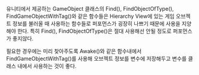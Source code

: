 유니티에서 제공하는 GameObject 클래스의 Find(), FindObjectOfType(), FindGameObjectWithTag()와 같은 함수들은 Hierarchy View에 있는 게임 오브젝트 정보를 불러올 때 사용하는 함수들로 퍼포먼스가 굉장히 나쁘기 때문에 사용을 지양해야 한다. 특히 Find(), FindObjectOfType()은 절대 사용해선 안될 정도로 퍼포먼스가 좋지않다.

필요한 경우에는 미리 찾아주도록 Awake()와 같은 함수내에서 FindGameObjectWithTag()를 사용해 오브젝트 정보를 변수에 저장해두고 변수를 클래스 내에서 사용하는 것이 좋다.